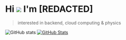 # Hi ![](https://user-images.githubusercontent.com/18350557/176309783-0785949b-9127-417c-8b55-ab5a4333674e.gif) I'm [REDACTED]

>interested in backend, cloud computing & physics

![GitHub stats](https://github-readme-stats.vercel.app/api?username=namedoesntexist&hide_border=true&count_private=true&theme=merko&show_icons=true)
[![GitHub Stats](https://github-readme-streak-stats.herokuapp.com?user=namedoesntexist&theme=merko&hide_border=true)](https://git.io/streak-stats)
